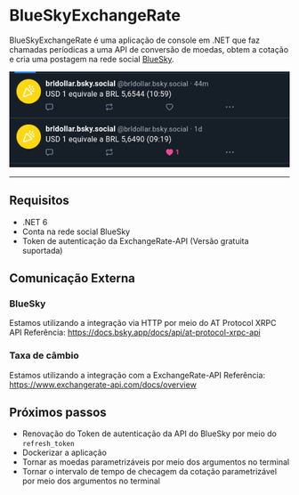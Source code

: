 # BlueSkyExchangeRate

BlueSkyExchangeRate é uma aplicação de console em .NET que faz chamadas períodicas a uma API de conversão de moedas, obtem a cotação e cria uma postagem na rede social [BlueSky](https://bsky.app/).

![alt text](image-example.png)
___
## Requisitos
- .NET 6
- Conta na rede social BlueSky
- Token de autenticação da ExchangeRate-API (Versão gratuita suportada)

## Comunicação Externa
### BlueSky
Estamos utilizando a integração via HTTP por meio do AT Protocol XRPC API
Referência: <https://docs.bsky.app/docs/api/at-protocol-xrpc-api>

### Taxa de câmbio
Estamos utilizando a integração com a ExchangeRate-API
Referência: <https://www.exchangerate-api.com/docs/overview>

## Próximos passos
- Renovação do Token de autenticação da API do BlueSky por meio do `refresh_token`
- Dockerizar a aplicação
- Tornar as moedas parametrizáveis por meio dos argumentos no terminal
- Tornar o intervalo de tempo de checagem da cotação parametrizável por meio dos argumentos no terminal 